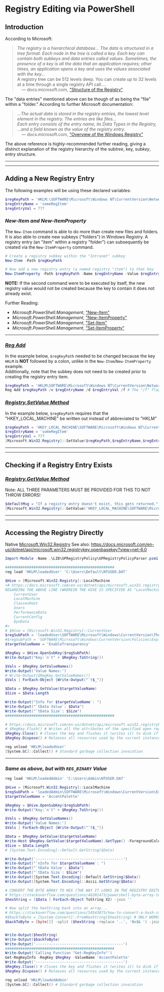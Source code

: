 # Registry Editing via PowerShell

## Introduction

According to Microsoft:
> _The registry is a hierarchical database... The data is structured in a tree format. Each node in the tree is called a key. 
> Each key can contain both subkeys and data entries called values. Sometimes, the presence of a key is all the data that an 
> application requires; other times, an application opens a key and uses the values associated with the key..._ <br>
> A registry tree can be 512 levels deep. You can create up to 32 levels at a time through a single registry API call.... <br>
> &emsp;&mdash; docs.microsoft.com, ["Structure of the Registry"](https://docs.microsoft.com/en-us/windows/win32/sysinfo/structure-of-the-registry)

The "data entries" mentioned above can be though of as being the "file" within a "folder." According to further Microsoft documentation:
> _...The actual data is stored in the registry entries, the lowest level element in the registry. The entries are like files... <br>
> Each entry consists of the entry name, its Data Types in the Registry, ...and a field known as the value of the registry entry._ <br>
> &emsp;&mdash; docs.microsoft.com, ["Overview of the Windows Registry"](https://docs.microsoft.com/en-us/previous-versions/windows/it-pro/windows-server-2003/cc781906(v=ws.10))

The above reference is highly-recommended further reading, giving a distinct explanation of the registry hierarchy of the sub*tree*, key, sub*key*, entry structure.

----
----

## Adding a New Registry Entry

The following examples will be using these declared variables:

```PowerShell
$regKeyPath = 'HKLM:\SOFTWARE\Microsoft\Windows NT\CurrentVersion\NetworkList\Nla\Cache\Intranet\myDemoKey'
$regEntryName = 'someRegItem'
$regEntryVal = 777
```

### _New-Item and New-ItemProperty_
The `New-Item` command is able to do more than create new files and folders. It is also able to create new subkeys ("folders") in Windows Registry.
A registry entry (an "item" within a registry "folder") can subsequently be created via the `New-ItemProperty` command.

```PowerShell
# Create a registry subkey within the "Intranet" subkey
New-Item -Path $regKeyPath

# Now add a new registry entry (a named registry "item") to that key
New-ItemProperty -Path $regKeyPath -Name $regEntryName -Value $regEntryVal
```

**NOTE:** If the second command were to be executed by itself, the new registry value would not be created because the key to contain it does not already exist.

Further Reading:
 - _Microsoft.PowerShell.Management_, ["New-Item"](https://docs.microsoft.com/en-us/powershell/module/microsoft.powershell.management/new-item?view=powershell-7.2) 
 - _Microsoft.PowerShell.Management_, ["New-ItemProperty"](https://docs.microsoft.com/en-us/powershell/module/microsoft.powershell.management/new-itemproperty?view=powershell-7.2)
 - _Microsoft.PowerShell.Management_, ["Set-Item"](https://docs.microsoft.com/en-us/powershell/module/microsoft.powershell.management/set-item?view=powershell-7.2)
 - _Microsoft.PowerShell.Management_, ["Set-ItemProperty"](https://docs.microsoft.com/en-us/powershell/module/microsoft.powershell.management/set-itemproperty?view=powershell-7.2)

---

### [_Reg Add_](https://docs.microsoft.com/en-us/windows-server/administration/windows-commands/reg-add)

In the example below, `$regKeyPath` needed to be changed because the key `HKLM` is **NOT** followed by a colon, unlike in the `New-Item`/`New-ItemProperty` example. <br>
Additionally, note that the subkey does not need to be created prior to creating the registry entry item.
```PowerShell
$regKeyPath = 'HKLM\SOFTWARE\Microsoft\Windows NT\CurrentVersion\NetworkList\Nla\Cache\Intranet\myDemoKey'
Reg Add $regKeyPath /v $regEntryName /d $regEntryVal /f # The "/f" flag adds to registry without prompt for confirmation
```

### _[Registry.SetValue Method](https://docs.microsoft.com/en-us/dotnet/api/microsoft.win32.registry.setvalue?view=net-6.0)_

In the example below, `$regKeyPath` requires that the "HKEY_LOCAL_MACHINE" be written out instead of abbreviated to "HKLM"
```PowerShell
$regKeyPath = 'HKEY_LOCAL_MACHINE\SOFTWARE\Microsoft\Windows NT\CurrentVersion\NetworkList\Nla\Cache\Intranet\myDemoKey'
$regEntryName = 'someRegItem'
$regEntryVal = 777
[Microsoft.Win32.Registry]::SetValue($regKeyPath,$regEntryName,$regEntryVal)
```

----
----

## Checking if a Registry Entry Exists

### _[Registry.GetValue Method](https://docs.microsoft.com/en-us/dotnet/api/microsoft.win32.registry.getvalue?view=net-6.0)_
Note: ALL THREE PARAMETERS MUST BE PROVIDED FOR THIS TO NOT THROW ERRORS!

```PowerShell
$defaultMsg = "If a registry entry doesn't exist, this gets returned."
[Microsoft.Win32.Registry]::GetValue('HKEY_LOCAL_MACHINE\SOFTWARE\Microsoft\Windows NT\CurrentVersion\Winlogon','AutoRestartShell',$defaultMsg)
```

----
----

## Accessing the Registry Directly
Native [Microsoft.Win32.Registry](https://docs.microsoft.com/en-us/dotnet/api/microsoft.win32.registrykey?view=net-6.0#methods)
See also: https://docs.microsoft.com/en-us/dotnet/api/microsoft.win32.registrykey.openbasekey?view=net-6.0
```PowerShell
Import-Module -Name .\LIB\GPRegistryPolicy\GPRegistryPolicyParser.psm1 -Verbose

##################################################
reg load 'HKLM\loadedUser' 'C:\Users\Default\NTUSER.DAT'

$Hive = [Microsoft.Win32.Registry]::LocalMachine
<# https://docs.microsoft.com/en-us/dotnet/api/microsoft.win32.registry?view=net-6.0#examples
REGARDING THE ABOVE LINE (WHEREIN THE HIVE IS SPECIFIED AS "LocalMachine"), other acceptable values are:
    CurrentUser
    LocalMachine
    ClassesRoot
    Users
    PerformanceData
    CurrentConfig
    DynData
#>
# $Hive = [Microsoft.Win32.Registry]::CurrentUser
$regSubPath = 'loadedUser\SOFTWARE\Microsoft\Windows\CurrentVersion\Themes\Personalize'
#$regSubPath = 'SOFTWARE\Microsoft\Windows\CurrentVersion\Policies\Explorer'
$targetValueName = 'EnableTransparency'

$RegKey = $Hive.OpenSubKey($regSubPath)
Write-Output("Key:`n`t" + $RegKey.ToString())

$Vals = $RegKey.GetValueNames()
Write-Output('Value Names:')
# Write-Output($RegKey.GetValueNames())
$Vals | ForEach-Object {Write-Output("`t$_")}

$Data = $RegKey.GetValue($targetValueName)
$Size = $Data.Length

Write-Output("Info for $targetValueName`: ")
Write-Output("`tData Value`: $Data")
Write-Output("`tData Size`: $Size")
##################################################

# https://docs.microsoft.com/en-us/dotnet/api/microsoft.win32.registrykey?view=net-6.0#methods
# $RegKey.Flush() # Writes all the attributes of the specified open registry key into the registry
$RegKey.Close() # Closes the key and flushes it (writes it) to disk if its contents have been modified.
$RegKey.Dispose() # Releases all resources used by the current instance of the RegistryKey class.

reg unload 'HKLM\loadedUser'
[System.GC]::Collect() # Standard garbage collection invocation
```

----

### _Same as above, but with `REG_BINARY` Value_

```PowerShell
reg load 'HKLM\loadedAdmin' 'C:\Users\Admin\NTUSER.DAT'

$Hive = [Microsoft.Win32.Registry]::LocalMachine
$regSubPath = 'loadedAdmin\SOFTWARE\Microsoft\Windows\CurrentVersion\Explorer\Accent'
$targetValueName = 'AccentPalette'

$RegKey = $Hive.OpenSubKey($regSubPath)
Write-Output("Key:`n`t" + $RegKey.ToString())

$Vals = $RegKey.GetValueNames()
Write-Output('Value Names:')
$Vals | ForEach-Object {Write-Output("`t$_")}

$Data = $RegKey.GetValue($targetValueName)
Write-Host $RegKey.GetValue($targetValueName).GetType() -ForegroundColor Black -BackgroundColor White
$Size = $Data.Length
# [System.Text.Encoding]::Default.GetString($Data)

Write-Output('----------------------------------------')
Write-Output("`nInfo for $targetValueName`: ")
Write-Output("`tData Value`: $Data")
Write-Output("`tData Size`: $Size")
Write-Output([System.Text.Encoding]::Default.GetString($Data))
Write-Output([System.Text.Encoding]::Ascii.GetString($Data))

# CONVERT THE BYTE ARRAY TO HEX (THE WAY IT LOOKS IN THE REGISTRY EDITOR)
# https://stackoverflow.com/questions/46301473/powershell-byte-array-to-hex
$hexString = ($Data | ForEach-Object ToString X2) -join ''

# Now split the hexString back into an array...
# https://stackoverflow.com/questions/54543075/how-to-convert-a-hash-string-to-byte-array-in-powershell
#$backToByte = [System.Convert]::FromHexString($hexString) # ONLY WORKS IN POWERSHELL 7.1+
$backToByte = [byte[]] -split ($hexString -replace '..', '0x$& ') -join ' '


Write-Output($hexString)
Write-Output($backToByte)
Write-Output('----------------------------------------')
##################################################
Write-Output('Calling Function "Get-RegKeyInfo"')
Get-RegKeyInfo -RegKey $RegKey -ValueName 'AccentPalette'
Write-Output('----------------------------------------')
$RegKey.Close() # Closes the key and flushes it (writes it) to disk if its contents have been modified.
$RegKey.Dispose() # Releases all resources used by the current instance of the RegistryKey class.

reg unload 'HKLM\loadedAdmin'
[System.GC]::Collect() # Standard garbage collection invocation
```
